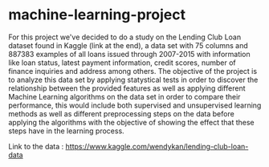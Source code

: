 # machine-learning-project

For this project we've decided to do a study on the Lending Club Loan dataset found in Kaggle (link at the end), a data set with 75 columns and 887383 examples of all loans issued through 2007-2015 with information like loan status, latest payment information, credit scores, number of finance inquiries and address among others. The objective of the project is to analyze this data set by applying statystical tests in order to discover the relationship between the provided features as well as applying different Machine Learning algorithms on the data set in order to compare their performance, this would include both supervised and unsupervised learning methods as well as different preprocessing steps on the data before applying the algorithms with the objective of showing the effect that these steps have in the learning process. 

Link to the data : https://www.kaggle.com/wendykan/lending-club-loan-data

